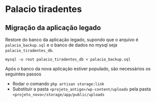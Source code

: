 # Palacio tiradentes

## Migração da aplicação legado

Restore do banco da aplicação legado, supondo que o arquivo é `palacio_backup.sql` e o banco de dados no mysql seja `palacio_tiradentes_db`.

```
mysql -u root palacio_tiradentes_db < palacio_backup.sql
```

Após o banco da nova aplicação estiver populado, são necessários os seguintes passos 

- Rodar o comando `php artisan storage:link`
- Substituir a pasta `<projeto_antigo>/wp-content/uploads` pela pasta `<projeto_novo>/storage/app/public/uploads`
